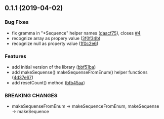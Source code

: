 <a name="0.1.1"></a>
## 0.1.1 (2019-04-02)


### Bug Fixes

* fix gramma in  "*Sequence" helper names ([daacf75](https://github.com/rodmax/factory-t/commit/daacf75)), closes [#4](https://github.com/rodmax/factory-t/issues/4)
* recognize array as propery value ([3f0f34b](https://github.com/rodmax/factory-t/commit/3f0f34b))
* recognize null as property value ([1f0c2e6](https://github.com/rodmax/factory-t/commit/1f0c2e6))


### Features

* add initial version of the library ([bbf51ba](https://github.com/rodmax/factory-t/commit/bbf51ba))
* add makeSequense() makeSequenseFromEnum() helper functions ([4d37e67](https://github.com/rodmax/factory-t/commit/4d37e67))
* add resetCount() method ([bfb45aa](https://github.com/rodmax/factory-t/commit/bfb45aa))


### BREAKING CHANGES

* makeSequenseFromEnum -> makeSequenceFromEnum, makeSequense -> makeSequence



